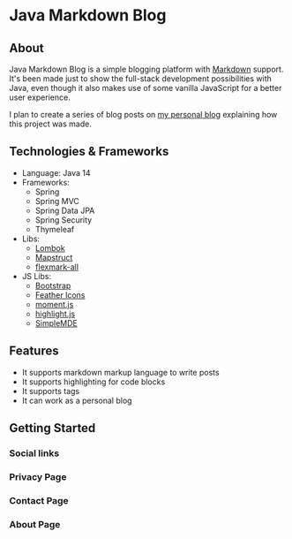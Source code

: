 # Java Markdown Blog

## About

Java Markdown Blog is a simple blogging platform with [Markdown](https://en.wikipedia.org/wiki/Markdown) support. It's been made just to show the full-stack development possibilities with Java, even though it also makes use of some vanilla JavaScript for a better user experience.

I plan to create a series of blog posts on [my personal blog](https://deriklima.com) explaining how this project was made.

## Technologies & Frameworks

* Language: Java 14
* Frameworks: 
    * Spring
    * Spring MVC
    * Spring Data JPA
    * Spring Security
    * Thymeleaf
* Libs:
    * [Lombok](https://projectlombok.org/)
    * [Mapstruct](https://mapstruct.org/)
    * [flexmark-all](https://github.com/vsch/flexmark-java)
* JS Libs:
    * [Bootstrap](https://getbootstrap.com/)
    * [Feather Icons](https://feathericons.com/)
    * [moment.js](https://momentjs.com/)
    * [highlight.js](https://highlightjs.org/)
    * [SimpleMDE](https://simplemde.com/)

## Features

* It supports markdown markup language to write posts
* It supports highlighting for code blocks
* It supports tags
* It can work as a personal blog

## Getting Started

### Social links

### Privacy Page

### Contact Page

### About Page
